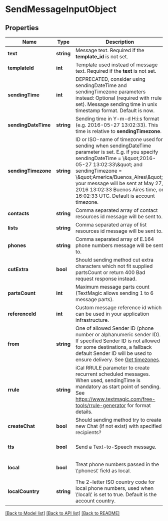 # SendMessageInputObject

## Properties
Name | Type | Description | Notes
------------ | ------------- | ------------- | -------------
**text** | **string** | Message text. Required if the **template_id** is not set. | 
**templateId** | **int** | Template used instead of message text. Required if the **text** is not set. | [optional] 
**sendingTime** | **int** | DEPRECATED, consider using sendingDateTime and sendingTimezone parameters instead: Optional (required with rrule set). Message sending time in unix timestamp format. Default is now. | [optional] 
**sendingDateTime** | **string** | Sending time in Y-m-d H:i:s format (e.g. 2016-05-27 13:02:33). This time is relative to **sendingTimezone**. | [optional] 
**sendingTimezone** | **string** | ID or ISO-name of timezone used for sending when sendingDateTime parameter is set. E.g. if you specify sendingDateTime &#x3D; \\\&quot;2016-05-27 13:02:33\\\&quot; and sendingTimezone &#x3D; \\\&quot;America/Buenos_Aires\\\&quot;, your message will be sent at May 27, 2016 13:02:33 Buenos Aires time, or 16:02:33 UTC. Default is account timezone. | [optional] 
**contacts** | **string** | Comma separated array of contact resources id message will be sent to. | [optional] 
**lists** | **string** | Comma separated array of list resources id message will be sent to. | [optional] 
**phones** | **string** | Comma separated array of E.164 phone numbers message will be sent to. | 
**cutExtra** | **bool** | Should sending method cut extra characters which not fit supplied partsCount or return 400 Bad request response instead. | [optional] [default to false]
**partsCount** | **int** | Maximum message parts count (TextMagic allows sending 1 to 6 message parts). | [optional] 
**referenceId** | **int** | Custom message reference id which can be used in your application infrastructure. | [optional] 
**from** | **string** | One of allowed Sender ID (phone number or alphanumeric sender ID). If specified Sender ID is not allowed for some destinations, a fallback default Sender ID will be used to ensure delivery. See [Get timezones](http://docs.textmagictesting.com/#tag/Sender-IDs). | [optional] 
**rrule** | **string** | iCal RRULE parameter to create recurrent scheduled messages. When used, sendingTime is mandatory as start point of sending. See https://www.textmagic.com/free-tools/rrule-generator for format details. | [optional] 
**createChat** | **bool** | Should sending method try to create new Chat (if not exist) with specified recipients? | [optional] [default to false]
**tts** | **bool** | Send a Text-to-Speech message. | [optional] [default to false]
**local** | **bool** | Treat phone numbers passed in the \\&#39;phones\\&#39; field as local. | [optional] [default to false]
**localCountry** | **string** | The 2-letter ISO country code for local phone numbers, used when \\&#39;local\\&#39; is set to true. Default is the account country. | [optional] 

[[Back to Model list]](../README.md#documentation-for-models) [[Back to API list]](../README.md#documentation-for-api-endpoints) [[Back to README]](../README.md)


